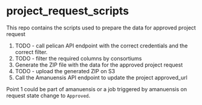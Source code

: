 # project_request_scripts
This repo contains the scripts used to prepare the data for approved project request

1. TODO - call pelican API endpoint with the correct credentials and the correct filter.
2. TODO - filter the required columns by consortiums
3. Generate the ZIP file with the data for the approved project request
4. TODO - upload the generated ZIP on S3
5. Call the Amanuensis API endpoint to update the project approved_url

Point 1 could be part of amanuensis or a job triggered by amanuensis on request state change to `Approved`.
